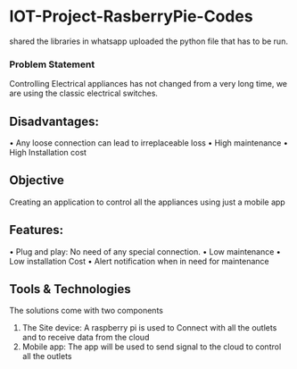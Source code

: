 # IOT-Project-RasberryPie-Codes

shared the libraries in whatsapp
uploaded the python file that has to be run.


### Problem Statement
Controlling Electrical appliances has not changed from a very long time, we are using the classic electrical switches.

## Disadvantages:
•	Any loose connection can lead to irreplaceable loss
•	High maintenance 
•	High Installation cost 

## Objective
Creating an application to control all the appliances using just a mobile app

## Features:

•	Plug and play: No need of any special connection.
•	Low maintenance
•	Low installation Cost
•	Alert notification when in need for maintenance

## Tools & Technologies 
The solutions come with two components 
1.	The Site device: A raspberry pi is used to Connect with all the outlets and to receive data from the cloud
2.	Mobile app: The app will be used to send signal to the cloud to control all the outlets

